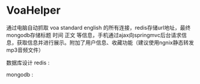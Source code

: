 VoaHelper
=========

通过电脑自动抓取 voa standard english 的所有连接，redis存储url地址，最终mongodb存储标题 时间  正文  等信息，手机通过ajax向springmvc后台请求信息，获取信息并进行展示。附加了用户信息、收藏功能（建议使用ngnix静态转发 mp3音频文件）

数据库设计
redis :

mongodb : 
